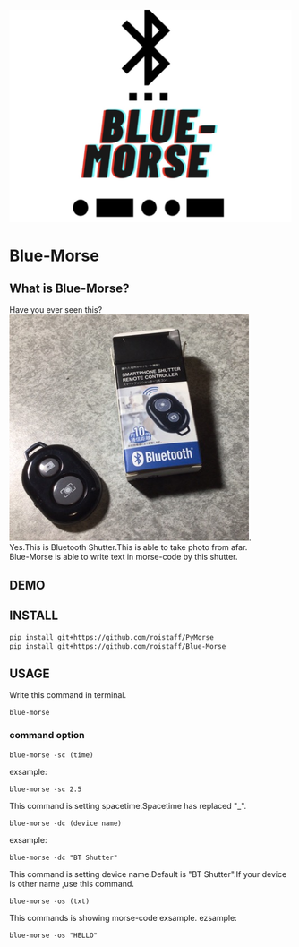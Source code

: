 ![rogo](etc/rogo2.jpg) 
# Blue-Morse
## What is Blue-Morse?
Have you ever seen this?
![picture1](etc/49FF0A4C-9E76-4943-A56B-82079E412945.jpeg).   
Yes.This is Bluetooth Shutter.This is able to take photo from afar.  
Blue-Morse is able to write text in morse-code by this shutter.
## DEMO

## INSTALL

```
pip install git+https://github.com/roistaff/PyMorse
pip install git+https://github.com/roistaff/Blue-Morse
```

## USAGE
Write this command in terminal.
```
blue-morse
```

### command option
```
blue-morse -sc (time)
```
exsample:
```
blue-morse -sc 2.5
```
This command is setting spacetime.Spacetime has  replaced "_".
```
blue-morse -dc (device name)
```
exsample:
```
blue-morse -dc "BT Shutter"
```
This command is setting device name.Default is "BT Shutter".If your device is other name ,use this command.  

```
blue-morse -os (txt)
```
This commands is showing morse-code exsample.
ezsample:
```
blue-morse -os "HELLO"
```
